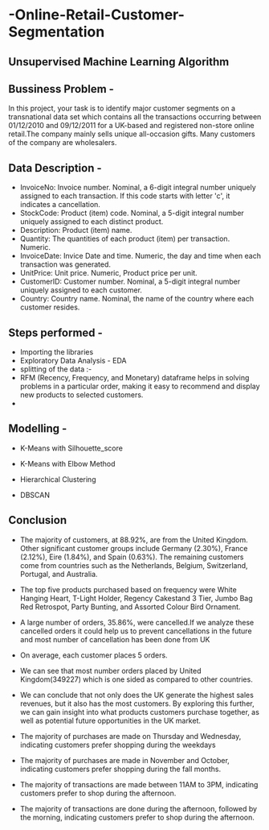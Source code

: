 # -Online-Retail-Customer-Segmentation

## **Unsupervised Machine Learning Algorithm**

## **Bussiness Problem -**

In this project, your task is to identify major customer segments on a transnational data set which contains all the transactions occurring between 01/12/2010 and 09/12/2011 for a UK-based and registered non-store online retail.The company mainly sells unique all-occasion gifts. Many customers of the company are wholesalers.

## **Data Description -**

* InvoiceNo: Invoice number. Nominal, a 6-digit integral number uniquely assigned to each transaction. If this code starts with letter 'c', it indicates a cancellation.
* StockCode: Product (item) code. Nominal, a 5-digit integral number uniquely assigned to each distinct product.
* Description: Product (item) name.
* Quantity: The quantities of each product (item) per transaction. Numeric.
* InvoiceDate: Invice Date and time. Numeric, the day and time when each transaction was generated.
* UnitPrice: Unit price. Numeric, Product price per unit.
* CustomerID: Customer number. Nominal, a 5-digit integral number uniquely assigned to each customer.
* Country: Country name. Nominal, the name of the country where each customer resides.

## **Steps performed -**

* Importing the libraries
* Exploratory Data Analysis - EDA
* splitting of the data :-
* RFM (Recency, Frequency, and Monetary) dataframe helps in solving problems in a particular order, making it easy to recommend and display new products to selected customers.
* 
## **Modelling -**

* K-Means with Silhouette_score

* K-Means with Elbow Method

* Hierarchical Clustering

* DBSCAN

## **Conclusion**

* The majority of customers, at 88.92%, are from the United Kingdom. Other significant customer groups include Germany (2.30%), France (2.12%), Eire (1.84%), and Spain (0.63%). The remaining customers come from countries such as the Netherlands, Belgium, Switzerland, Portugal, and Australia.


* The top five products purchased based on frequency were White Hanging Heart, T-Light Holder, Regency Cakestand 3 Tier, Jumbo Bag Red Retrospot, Party Bunting, and Assorted Colour Bird Ornament.


* A large number of orders, 35.86%, were cancelled.If we analyze these cancelled orders it could help us to prevent cancellations in the future and most number of cancellation has been done from UK
 
* On average, each customer places 5 orders.
 
* We can see that most number orders placed by United Kingdom(349227) which is one sided as compared to other countries.


* We can conclude that not only does the UK generate the highest sales revenues, but it also has the most customers. By exploring this further, we can gain insight into what products customers purchase together, as well as potential future opportunities in the UK market.

* The majority of purchases are made on Thursday and Wednesday, indicating customers prefer shopping during the weekdays

* The majority of purchases are made in November and October, indicating customers prefer shopping during the fall months.

* The majority of transactions are made between 11AM to 3PM, indicating customers prefer to shop during the afternoon.

* The majority of transactions are done during the afternoon, followed by the morning, indicating customers prefer to shop during the afternoon.
